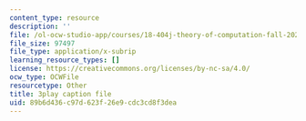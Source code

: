 ```yaml
---
content_type: resource
description: ''
file: /ol-ocw-studio-app/courses/18-404j-theory-of-computation-fall-2020/89b6d436c97d623f26e9cdc3cd8f3dea_N28g_YBXY8Y.srt
file_size: 97497
file_type: application/x-subrip
learning_resource_types: []
license: https://creativecommons.org/licenses/by-nc-sa/4.0/
ocw_type: OCWFile
resourcetype: Other
title: 3play caption file
uid: 89b6d436-c97d-623f-26e9-cdc3cd8f3dea
---
```


